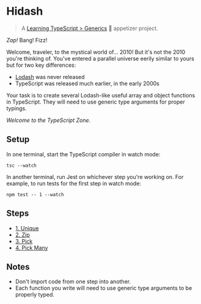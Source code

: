 # Hidash

> A [Learning TypeScript > Generics](https://learning-typescript.com/generics) 🥗 appetizer project.

_Zap!_
Bang!
Fizz!

Welcome, traveler, to the mystical world of... 2010!
But it's not the 2010 you're thinking of.
You've entered a parallel universe eerily similar to yours but for two key differences:

- [Lodash](https://lodash.es) was never released
- TypeScript was released much earlier, in the early 2000s

Your task is to create several Lodash-like useful array and object functions in TypeScript.
They will need to use generic type arguments for proper typings.

_Welcome to the TypeScript Zone._

## Setup

In one terminal, start the TypeScript compiler in watch mode:

```shell
tsc --watch
```

In another terminal, run Jest on whichever step you're working on.
For example, to run tests for the first step in watch mode:

```shell
npm test -- 1 --watch
```

## Steps

- [1. Unique](./01-unique)
- [2. Zip](./02-zip)
- [3. Pick](./03-pick)
- [4. Pick Many](./04-pickMany)

## Notes

- Don't import code from one step into another.
- Each function you write will need to use generic type arguments to be properly typed.
